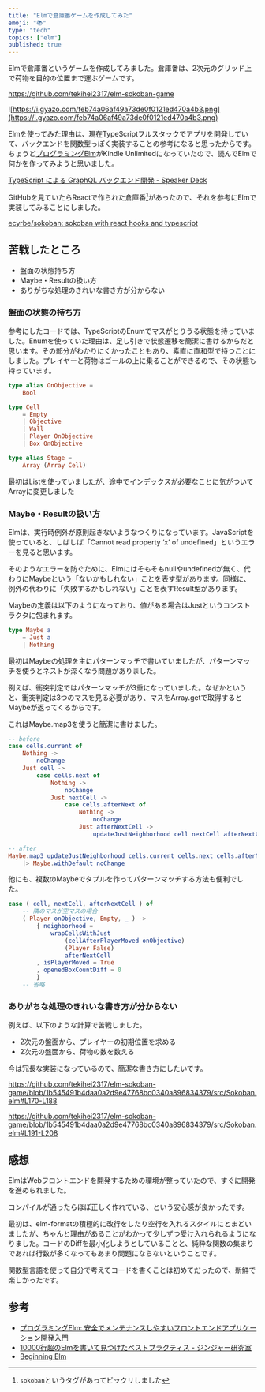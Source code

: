 ```yaml
---
title: "Elmで倉庫番ゲームを作成してみた"
emoji: "📚"
type: "tech"
topics: ["elm"]
published: true
---
```


Elmで倉庫番というゲームを作成してみました。倉庫番は、2次元のグリッド上で荷物を目的の位置まで運ぶゲームです。

https://github.com/tekihei2317/elm-sokoban-game

![https://i.gyazo.com/feb74a06af49a73de0f0121ed470a4b3.png](https://i.gyazo.com/feb74a06af49a73de0f0121ed470a4b3.png)

Elmを使ってみた理由は、現在TypeScriptフルスタックでアプリを開発していて、バックエンドを関数型っぽく実装することの参考になると思ったからです。ちょうど[プログラミングElm](https://www.amazon.co.jp/dp/B08X9YB5XL)がKindle Unlimitedになっていたので、読んでElmで何かを作ってみようと思いました。

[TypeScript による GraphQL バックエンド開発 - Speaker Deck](https://speakerdeck.com/naoya/typescript-niyoru-graphql-batukuendokai-fa-75b3dab7-90a8-4169-a4dc-d1e7410b9dbd)

GitHubを見ていたらReactで作られた倉庫番[^1]があったので、それを参考にElmで実装してみることにしました。

[ecyrbe/sokoban: sokoban with react hooks and typescript](https://github.com/ecyrbe/sokoban)

[^1]: `sokoban`というタグがあってビックリしました

## 苦戦したところ

- 盤面の状態持ち方
- Maybe・Resultの扱い方
- ありがちな処理のきれいな書き方が分からない

### 盤面の状態の持ち方

参考にしたコードでは、TypeScriptのEnumでマスがとりうる状態を持っていました。Enumを使っていた理由は、足し引きで状態遷移を簡潔に書けるからだと思います。その部分がわかりにくかったこともあり、素直に直和型で持つことにしました。プレイヤーと荷物はゴールの上に乗ることができるので、その状態も持っています。

```elm
type alias OnObjective =
    Bool

type Cell
    = Empty
    | Objective
    | Wall
    | Player OnObjective
    | Box OnObjective

type alias Stage =
    Array (Array Cell)
```

最初はListを使っていましたが、途中でインデックスが必要なことに気がついてArrayに変更しました

### Maybe・Resultの扱い方

Elmは、実行時例外が原則起きないようなつくりになっています。JavaScriptを使っていると、しばしば「Cannot read property ‘x’ of undefined」というエラーを見ると思います。

そのようなエラーを防ぐために、Elmにはそもそもnullやundefinedが無く、代わりにMaybeという「ないかもしれない」ことを表す型があります。同様に、例外の代わりに「失敗するかもしれない」ことを表すResult型があります。

Maybeの定義は以下のようになっており、値がある場合はJustというコンストラクタに包まれます。

```elm
type Maybe a
    = Just a
    | Nothing
```

最初はMaybeの処理を主にパターンマッチで書いていましたが、パターンマッチを使うとネストが深くなう問題がありました。

例えば、衝突判定ではパターンマッチが3重になっていました。なぜかというと、衝突判定は3つのマスを見る必要があり、マスをArray.getで取得するとMaybeが返ってくるからです。

これはMaybe.map3を使うと簡潔に書けました。


```elm
-- before
case cells.current of
    Nothing ->
        noChange
    Just cell ->
        case cells.next of
            Nothing ->
                noChange
            Just nextCell ->
                case cells.afterNext of
                    Nothing ->
                        noChange
                    Just afterNextCell ->
                        updateJustNeighborhood cell nextCell afterNextCell

-- after
Maybe.map3 updateJustNeighborhood cells.current cells.next cells.afterNext
    |> Maybe.withDefault noChange
```

他にも、複数のMaybeでタプルを作ってパターンマッチする方法も便利でした。

```elm
case ( cell, nextCell, afterNextCell ) of
    -- 隣のマスが空マスの場合
    ( Player onObjective, Empty, _ ) ->
        { neighborhood =
            wrapCellsWithJust
                (cellAfterPlayerMoved onObjective)
                (Player False)
                afterNextCell
        , isPlayerMoved = True
        , openedBoxCountDiff = 0
        }
    -- 省略
```

### ありがちな処理のきれいな書き方が分からない

例えば、以下のような計算で苦戦しました。

- 2次元の盤面から、プレイヤーの初期位置を求める
- 2次元の盤面から、荷物の数を数える

今は冗長な実装になっているので、簡潔な書き方にしたいです。

https://github.com/tekihei2317/elm-sokoban-game/blob/1b545491b4daa0a2d9e47768bc0340a896834379/src/Sokoban.elm#L170-L188

https://github.com/tekihei2317/elm-sokoban-game/blob/1b545491b4daa0a2d9e47768bc0340a896834379/src/Sokoban.elm#L191-L208

## 感想

ElmはWebフロントエンドを開発するための環境が整っていたので、すぐに開発を進められました。

コンパイルが通ったらほぼ正しく作れている、という安心感が良かったです。

最初は、elm-formatの積極的に改行をしたり空行を入れるスタイルにとまどいましたが、ちゃんと理由があることがわかって少しずつ受け入れられるようになりました。コードのDiffを最小化しようとしていることと、純粋な関数の集まりであれば行数が多くなってもあまり問題にならないということです。

関数型言語を使って自分で考えてコードを書くことは初めてだったので、新鮮で楽しかったです。

## 参考

- [プログラミングElm: 安全でメンテナンスしやすいフロントエンドアプリケーション開発入門](https://www.amazon.co.jp/dp/B08X9YB5XL)
- [10000行超のElmを書いて見つけたベストプラクティス - ジンジャー研究室](https://jinjor-labo.hatenablog.com/entry/2016/12/04/002210)
- [Beginning Elm](https://elmprogramming.com/pattern-matching.html)
